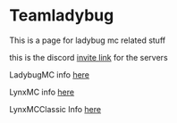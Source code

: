 # Teamladybug

This is a page for ladybug mc related stuff

this is the discord [invite link](https://discord.gg/Ja7NxCxkua) for the servers

LadybugMC info [here](https://github.com/Vokuar/Teamladybug/tree/LadybugMC)

LynxMC info [here](https://github.com/Vokuar/Teamladybug/tree/LynxMC)

LynxMCClassic Info [here](https://github.com/Vokuar/Teamladybug/tree/LynxClassicMC)


